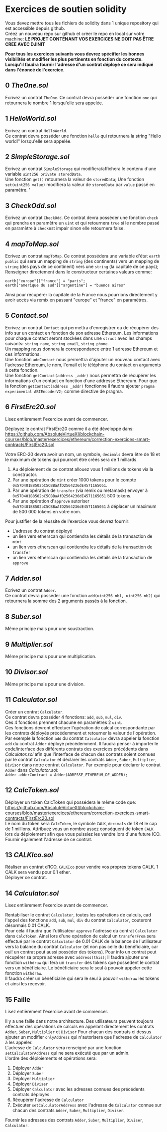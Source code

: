 # Exercices de soutien solidity

Vous devez mettre tous les fichiers de solidity dans 1 unique repository qui est accessible depuis github.  
Créez un nouveau repo sur github et créer le repo en local sur votre machine:
**LE PROJET CONTENANT VOS EXERCICES NE DOIT PAS ÊTRE CREE AVEC DJINIT**

**Pour tous les exercices suivants vous devrez spécifier les bonnes visibilités et modifier les plus pertinents en fonction du contexte.**  
**Lorsqu'il faudra fournir l'adresse d'un contrat déployé ce sera indiqué dans l'énoncé de l'exercice.**

## 0 _TheOne.sol_

Ecrivez un contrat `TheOne`.
Ce contrat devra posséder une fonction `one` qui retournera le nombre 1 lorsqu'elle sera appelée.

## 1 _HelloWorld.sol_

Ecrivez un contrat `HelloWorld`.  
Ce contrat devra posséder une fonction `hello` qui retournera la string "Hello world!" lorsqu'elle sera appelée.

## 2 _SimpleStorage.sol_

Ecrivez un contrat `SimpleStorage` qui modifiera/affichera le contenu d'une variable `uint256 private storedData`.  
Une fonction `get()` retournera la valeur de `storedData`;
Une fonction `set(uint256 value)` modifiera la valeur de `storedData` par `value` passé en paramètre. '

## 3 _CheckOdd.sol_

Ecrivez un contrat `CheckOdd`.
Ce contrat devra posséder une fonction `check` qui prendra en paramètre un `uint` et qui retournera `true` si le nombre passé en paramètre à `check`est impair sinon elle retournera false.

## 4 _mapToMap.sol_

Ecrivez un contrat `mapToMap`.
Ce contrat possédera une variable d'état `earth` `public` qui sera un mapping de `string` (des continents) vers un mapping de `string` (des pays de ce continent) vers une `string` (la capitale de ce pays);
Renseigner directement dans le constructeur certaines valeurs comme:

```solidity
earth["europe"]["france"] = "paris";
earth["amerique du sud"]["argentine"] = "buenos aires"
```

Ainsi pour récupérer la capitale de la France nous pourrions directement y avoir accès via remix en passant "europe" et "france" en paramètres.

## 5 _Contact.sol_

Ecrivez un contrat `Contact` qui permettra d'enregistrer ou de récupérer des info sur un contact en fonction de son adresse Ethereum.
Les informations pour chaque contact seront stockées dans une `struct` avec les champs suivants: `string name`, `string email`, `string phone`.  
Un mapping nous donnera la correspondance entre 1 adresse Ethereum et ces informations.  
Une fonction `addContact` nous permettra d'ajouter un nouveau contact avec l'adresse Ethereum, le nom, l'email et le téléphone du contact en arguments à cette fonction.  
Une fonction `getContact(address _addr)` nous permettra de récupérer les informations d'un contact en fonction d'une addresse Ethereum.
Pour que la fonction `getContact(address _addr)` fonctionne il faudra ajouter `pragma experimental ABIEncoderV2;` comme directive de pragma.

## 6 _FirstErc20.sol_

Lisez entièrement l'exercice avant de commencer.

Déployez le contrat FirstErc20 comme il a été développé dans:  
https://github.com/AbsoluteVirtueXI/blockchain-courses/blob/master/exercices/ethereum/correction-exercices-smart-contracts/FirstErc20.sol

Votre ERC-20 devra avoir un nom, un symbole, `decimals` devra être de 18 et le maximum de tokens qui pourront être créés sera de 1 millards.

1. Au déploiement de ce contrat allouez vous 1 millions de tokens via la constructor.
2. Par une opération de `mint` créer 1000 tokens pour le compte `0x57D401B8502bC5CBBaAfD2564236dE4571165051`.
3. Par une opération de `transfer` (via remix ou metamask) envoyer à `0x57D401B8502bC5CBBaAfD2564236dE4571165051` 500 tokens.
4. Par une opération d'`approve` autoriser `0x57D401B8502bC5CBBaAfD2564236dE4571165051` à déplacer un maximum de 500 000 tokens en votre nom.

Pour justifier de la réussite de l'exercice vous devrez fournir:

- L'adresse du contrat déployé
- un lien vers etherscan qui contiendra les détails de la transaction de `mint`
- un lien vers etherscan qui contiendra les détails de la transaction de `transfer`
- un lien vers etherscan qui contiendra les détails de la transaction de `approve`

## 7 _Adder.sol_

Ecrivez un contrat `Adder`.  
Ce contrat devra posséder une fonction `add(uint256 nb1, uint256 nb2)` qui retournera la somme des 2 arguments passés à la fonction.

## 8 _Suber.sol_

Même principe mais pour une soustraction.

## 9 _Multiplier.sol_

Même principe mais pour une multiplication.

## 10 _Divisor.sol_

Même principe mais pour une division.

## 11 _Calculator.sol_

Créer un contrat `Calculator`.  
Ce contrat devra posséder 4 fonctions: `add`, `sub`, `mul`, `div`.  
Ces 4 fonctions prennent chacune en paramètres 2 `uint`.  
Ces fonctions devront effectuer l'opération de calcul correspondante par les contrats déployés précédemment et retourner la valeur de l'opération. Par exemple la fonction `add` du contrat `Calculator` devra appeler la fonction `add` du contrat `Adder` déployé précédemment.
Il faudra penser à importer le code/interface des différents contrats des exercices précédents dans _Calculator.sol_ afin que l'interface de chacun des contrats soient connues par le contrat `Calculator` et déclarer les contrats `Adder`, `Suber`, `Multiplier`, `Divisor` dans notre contrat `Calculator`.
Par exemple pour déclarer le contrat `Adder` dans _Calculator.sol_:  
`Adder adderContract = Adder(ADRESSE_ETHEREUM_DE_ADDER);`

## 12 _CalcToken.sol_

Déployer un token CalcToken qui possédera le même code que:
https://github.com/AbsoluteVirtueXI/blockchain-courses/blob/master/exercices/ethereum/correction-exercices-smart-contracts/FirstErc20.sol  
Le nom du token sera `CalcToken`, le symbole `CALK`, `decimals` de 18 et le cap de 1 millions.
Attribuez vous un nombre assez conséquent de token `CALK` lors du déploiement afin que vous puissiez les vendre lors d'une future ICO.  
Fournir également l'adresse de ce contrat.

## 13 _CALKIco.sol_

Réaliser un contrat d'ICO, `CALKIco` pour vendre vos propres tokens CALK.
1 CALK sera vendu pour 0.1 ether.  
Déployer ce contrat.

## 14 _Calculator.sol_

Lisez entièrement l'exercice avant de commencer.

Rentabiliser le contrat `Calculator`, toutes les opérations de calculs, cad l'appel des fonctions `add`, `sub`, `mul`, `div` du contrat `Calculator`, couteront désormais 0.01 CALK.  
Pour cela il faudra que l'utilisateur `approve` l'adresse du contrat `Calculator` dans `CalcToken`.
Ainsi lors d'une opération de calcul un `transferFrom` sera effectué par le contrat `Calculator` de 0.01 CALK de la balance de l'utilisateur vers la balance du contrat `Calculator` (et non pas celle du bénéficiaire, car oui! un contrat peut aussi posséder des tokens).
Pour info un contrat peut récupérer sa propre adresse avec `address(this)`;
Il faudra ajouter une fonction `withdraw` qui fera un `transfer` des tokens que possèdent le contrat vers un bénéficiaire.
Le bénéficiaire sera le seul à pouvoir appeler cette fonction `withdraw`.  
Il faudra créer un bénéficiaire qui sera le seul à pouvoir `withdraw` les tokens et ainsi les recevoir.

## 15 Faille

Lisez entièrement l'exercice avant de commencer.

Il y a une faille dans notre architecture. Des utilisateurs peuvent toujours effectuer des opérations de calculs en appelant directement les contrats `Adder`, `Suber`, `Multiplier` et `Divisor`
Pour chacun des contrats ci dessus ajouter un modifier `onlyAddress` qui n'autorisera que l'adresse de `Calculator` à les appeler.  
L'adresse de `Calculator` sera renseigné par une fonction `setCalculatorAddress` qui ne sera exécuté que par un admin.  
L'ordre des déploiements et opérations sera:

1. Déployer `Adder`
2. Déployer `Suber`
3. Déployer `Multiplier`
4. Déployer `Diviser`
5. Déployer `Calculator` avec les adresses connues des précédents contrats déployés.
6. Récupérer l'adresse de `Calculator`
7. Exécuter `setCalculatorAddress` avec l'adresse de `Calculator` connue sur chacun des contrats `Adder`, `Suber`, `Multiplier`, `Diviser`.

Fournir les adresses des contrats `Adder`, `Suber`, `Multiplier`, `Diviser`, `Calculator`.
